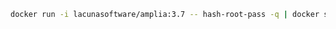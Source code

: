 ﻿```sh
docker run -i lacunasoftware/amplia:3.7 -- hash-root-pass -q | docker secret create amplia_root_password_hash -
```
